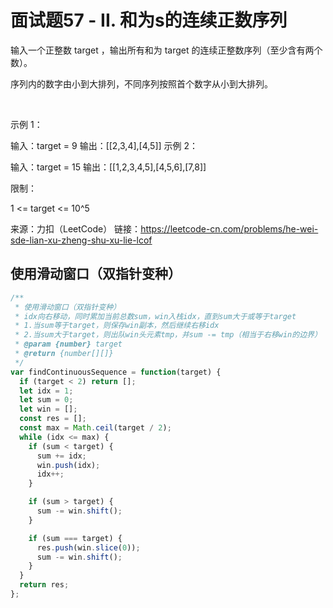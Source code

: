 # 面试题57 - II. 和为s的连续正数序列

输入一个正整数 target ，输出所有和为 target 的连续正整数序列（至少含有两个数）。

序列内的数字由小到大排列，不同序列按照首个数字从小到大排列。

 

示例 1：

输入：target = 9
输出：[[2,3,4],[4,5]]
示例 2：

输入：target = 15
输出：[[1,2,3,4,5],[4,5,6],[7,8]]
 

限制：

1 <= target <= 10^5

来源：力扣（LeetCode）
链接：https://leetcode-cn.com/problems/he-wei-sde-lian-xu-zheng-shu-xu-lie-lcof

## 使用滑动窗口（双指针变种）

```js
/**
 * 使用滑动窗口（双指针变种）
 * idx向右移动，同时累加当前总数sum，win入栈idx，直到sum大于或等于target
 * 1.当sum等于target，则保存win副本，然后继续右移idx
 * 2.当sum大于target，则出队win头元素tmp，并sum -= tmp（相当于右移win的边界）
 * @param {number} target
 * @return {number[][]}
 */
var findContinuousSequence = function(target) {
  if (target < 2) return [];
  let idx = 1;
  let sum = 0;
  let win = [];
  const res = [];
  const max = Math.ceil(target / 2);
  while (idx <= max) {
    if (sum < target) {
      sum += idx;
      win.push(idx);
      idx++;
    }

    if (sum > target) {
      sum -= win.shift();
    }

    if (sum === target) {
      res.push(win.slice(0));
      sum -= win.shift();
    }
  }
  return res;
};
```
